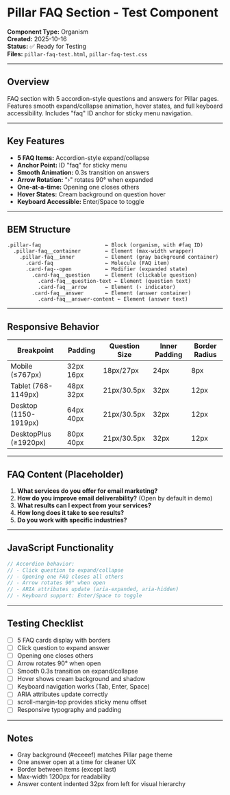 # Pillar FAQ Section - Test Component

**Component Type:** Organism  
**Created:** 2025-10-16  
**Status:** ✅ Ready for Testing  
**Files:** `pillar-faq-test.html`, `pillar-faq-test.css`

---

## Overview

FAQ section with 5 accordion-style questions and answers for Pillar pages. Features smooth expand/collapse animation, hover states, and full keyboard accessibility. Includes "faq" ID anchor for sticky menu navigation.

---

## Key Features

- **5 FAQ Items:** Accordion-style expand/collapse
- **Anchor Point:** ID "faq" for sticky menu
- **Smooth Animation:** 0.3s transition on answers
- **Arrow Rotation:** "›" rotates 90° when expanded
- **One-at-a-time:** Opening one closes others
- **Hover States:** Cream background on question hover
- **Keyboard Accessible:** Enter/Space to toggle

---

## BEM Structure

```
.pillar-faq                     ← Block (organism, with #faq ID)
  .pillar-faq__container        ← Element (max-width wrapper)
    .pillar-faq__inner          ← Element (gray background container)
      .card-faq                 ← Molecule (FAQ item)
      .card-faq--open           ← Modifier (expanded state)
        .card-faq__question     ← Element (clickable question)
          .card-faq__question-text ← Element (question text)
          .card-faq__arrow      ← Element (› indicator)
        .card-faq__answer       ← Element (answer container)
          .card-faq__answer-content ← Element (answer text)
```

---

## Responsive Behavior

| Breakpoint | Padding | Question Size | Inner Padding | Border Radius |
|------------|---------|---------------|---------------|---------------|
| Mobile (≤767px) | 32px 16px | 18px/27px | 24px | 8px |
| Tablet (768-1149px) | 48px 32px | 21px/30.5px | 32px | 12px |
| Desktop (1150-1919px) | 64px 40px | 21px/30.5px | 32px | 12px |
| DesktopPlus (≥1920px) | 80px 40px | 21px/30.5px | 32px | 12px |

---

## FAQ Content (Placeholder)

1. **What services do you offer for email marketing?**
2. **How do you improve email deliverability?** (Open by default in demo)
3. **What results can I expect from your services?**
4. **How long does it take to see results?**
5. **Do you work with specific industries?**

---

## JavaScript Functionality

```javascript
// Accordion behavior:
// - Click question to expand/collapse
// - Opening one FAQ closes all others
// - Arrow rotates 90° when open
// - ARIA attributes update (aria-expanded, aria-hidden)
// - Keyboard support: Enter/Space to toggle
```

---

## Testing Checklist

- [ ] 5 FAQ cards display with borders
- [ ] Click question to expand answer
- [ ] Opening one closes others
- [ ] Arrow rotates 90° when open
- [ ] Smooth 0.3s transition on expand/collapse
- [ ] Hover shows cream background and shadow
- [ ] Keyboard navigation works (Tab, Enter, Space)
- [ ] ARIA attributes update correctly
- [ ] scroll-margin-top provides sticky menu offset
- [ ] Responsive typography and padding

---

## Notes

- Gray background (#eceeef) matches Pillar page theme
- One answer open at a time for cleaner UX
- Border between items (except last)
- Max-width 1200px for readability
- Answer content indented 32px from left for visual hierarchy

